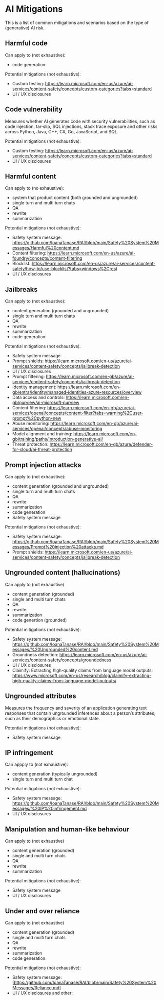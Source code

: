 # AI Mitigations
This is a list of common mitigations and scenarios based on the type of (generative) AI risk. 

## Harmful code 

Can apply to (not exhaustive):
- code generation

Potential mitigations (not exhaustive):
- Custom testing: https://learn.microsoft.com/en-us/azure/ai-services/content-safety/concepts/custom-categories?tabs=standard 
- UI / UX disclosures

## Code vulnerability

Measures whether AI generates code with security vulnerabilities, such as code injection, tar-slip, SQL injections, stack trace exposure and other risks across Python, Java, C++, C#, Go, JavaScript, and SQL.

Potential mitigations (not exhaustive):
- Custom testing: [https://learn.microsoft.com/en-us/azure/ai-services/content-safety/concepts/custom-categories?tabs=standard ](https://learn.microsoft.com/en-us/azure/ai-foundry/how-to/develop/evaluate-sdk)
- UI / UX disclosures
  
## Harmful content

Can apply to (no exhaustive):
 - system that product content (both grounded and ungrounded)
 - single turn and multi turn chats
 - QA
 - rewrite
 - summarization
   
Potential mitigations (not exhaustive):
- Safety system message: https://github.com/IoanaTanase/RAI/blob/main/Safety%20System%20Messages/Harmful%20content.md
- Content filtering: https://learn.microsoft.com/en-us/azure/ai-foundry/concepts/content-filtering
- Blocklist: https://learn.microsoft.com/en-us/azure/ai-services/content-safety/how-to/use-blocklist?tabs=windows%2Crest
- UI / UX disclosures
  
## Jailbreaks

Can apply to (not exhaustive):
- content generation (grounded and ungrounded)
- single turn and multi turn chats
- QA
- rewrite
- summarization
- code generation

Potential mitigations (not exhaustive):
- Safety system message
- Prompt shields: https://learn.microsoft.com/en-us/azure/ai-services/content-safety/concepts/jailbreak-detection
- UI / UX disclosures
- Prompt filtering: https://learn.microsoft.com/en-gb/azure/ai-services/content-safety/concepts/jailbreak-detection
- Identity management: https://learn.microsoft.com/en-gb/entra/identity/managed-identities-azure-resources/overview
- Data access and controls: https://learn.microsoft.com/en-gb/purview/ai-microsoft-purview
- Content filtering: https://learn.microsoft.com/en-gb/azure/ai-services/openai/concepts/content-filter?tabs=warning%2Cuser-prompt%2Cpython-new
- Abuse monitoring: https://learn.microsoft.com/en-gb/azure/ai-services/openai/concepts/abuse-monitoring
- Model alignment and training: https://learn.microsoft.com/en-gb/training/paths/introduction-generative-ai/
- Threat protection: https://learn.microsoft.com/en-gb/azure/defender-for-cloud/ai-threat-protection
  
## Prompt injection attacks 

Can apply to (not exhaustive):
- content generation (grounded and ungrounded)
- single turn and multi turn chats
- QA
- rewrite
- summarization
- code generation
- Safety system message

Potential mitigations (not exhaustive):
- Safety system message: https://github.com/IoanaTanase/RAI/blob/main/Safety%20System%20Messages/Prompt%20injection%20attacks.md
- Prompt shields: https://learn.microsoft.com/en-us/azure/ai-services/content-safety/concepts/jailbreak-detection
  
## Ungrounded content (hallucinations)

Can apply to (not exhaustive)
- content generation (grounded)
- single and multi turn chats
- QA
- rewrite
- summarization
- code genertion (grounded)

Potential mitigations (not exhaustive):
- Safety system message: https://github.com/IoanaTanase/RAI/blob/main/Safety%20System%20Messages/%20Ungrounded%20content.md
- Groundness detection: https://learn.microsoft.com/en-us/azure/ai-services/content-safety/concepts/groundedness
- UI / UX disclosures
- Claimify: Extracting high-quality claims from language model outputs: https://www.microsoft.com/en-us/research/blog/claimify-extracting-high-quality-claims-from-language-model-outputs/

## Ungrounded attributes

Measures the frequency and severity of an application generating text responses that contain ungrounded inferences about a person’s attributes, such as their demographics or emotional state.

Potential mitigations (not exhaustive):
- Safety system message

## IP infringement 

Can appply to (not exhaustive):
- content generation (typically ungrounded)
- single turn and multi turn chat

Potential mitigations (not exhaustive):
- Safety system message: https://github.com/IoanaTanase/RAI/blob/main/Safety%20System%20Messages/%20IP%20infringement.md
- UI / UX disclosures

## Manipulation and human-like behaviour 

Can apply to (not exhaustive)
- content generation (grounded)
- single and multi turn chats
- QA
- rewrite
- summarization

Potential mitigations (not exhaustive):
- Safety system message
- UI / UX disclosures

## Under and over reliance 

Can apply to (not exhaustive)
- content generation (grounded)
- single and multi turn chats
- QA
- rewrite
- summarization
- code generation

Potential mitigations (not exhaustive):
- Safety system message: [https://github.com/IoanaTanase/RAI/blob/main/Safety%20System%20Messages/Reliance.md]
- UI / UX disclosures and other: 

